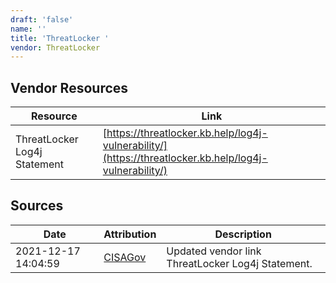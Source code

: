 ```yaml
---
draft: 'false'
name: ''
title: 'ThreatLocker '
vendor: ThreatLocker
---
```


## Vendor Resources
| Resource | Link |
| --- | --- |
| ThreatLocker Log4j Statement | [https://threatlocker.kb.help/log4j-vulnerability/](https://threatlocker.kb.help/log4j-vulnerability/) |



## Sources
| Date | Attribution | Description |
| --- | --- | --- |
| 2021-12-17 14:04:59 | [CISAGov](https://raw.githubusercontent.com/cisagov/log4j-affected-db/develop/README.md) | Updated vendor link ThreatLocker Log4j Statement.  |
